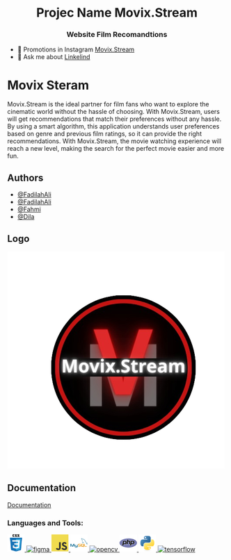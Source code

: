 <h1 align="center">Projec Name Movix.Stream</h1>
<h3 align="center">Website Film Recomandtions</h3>

- 🔭 Promotions in Instagram [Movix.Stream](https://www.instagram.com/reel/C63GP8bPm2o/?igsh=bTdoNnNidzB0Y3g5)
- 💬 Ask me about [Linkelind](www.linkedin.com/in/fadilah-inayat-ali-699467288)


# Movix Steram
Movix.Stream is the ideal partner for film fans who want to explore the cinematic world without the hassle of choosing. With Movix.Stream, users will get recommendations that match their preferences without any hassle. By using a smart algorithm, this application understands user preferences based on genre and previous film ratings, so it can provide the right recommendations. With Movix.Stream, the movie watching experience will reach a new level, making the search for the perfect movie easier and more fun.


## Authors

- [@FadilahAli](https://www.github.com/FadilahAli)
- [@FadilahAli](https://github.com/anismubarokah21)
- [@Fahmi](https://github.com/fahmiiihb)
- [@Dila](https://github.com/dilanrilyh )


## Logo
![Logo](https://github.com/FadilahAli/Movix.Stream/blob/main/logo.png)


## Documentation

[Documentation](https://linktodocumentation)

<h3 align="left">Languages and Tools:</h3>
<p align="left"> <a href="https://www.w3schools.com/css/" target="_blank" rel="noreferrer"> <img src="https://raw.githubusercontent.com/devicons/devicon/master/icons/css3/css3-original-wordmark.svg" alt="css3" width="40" height="40"/> </a> <a href="https://www.figma.com/" target="_blank" rel="noreferrer"> <img src="https://www.vectorlogo.zone/logos/figma/figma-icon.svg" alt="figma" width="40" height="40"/> </a> <a href="https://developer.mozilla.org/en-US/docs/Web/JavaScript" target="_blank" rel="noreferrer"> <img src="https://raw.githubusercontent.com/devicons/devicon/master/icons/javascript/javascript-original.svg" alt="javascript" width="40" height="40"/> </a> <a href="https://www.mysql.com/" target="_blank" rel="noreferrer"> <img src="https://raw.githubusercontent.com/devicons/devicon/master/icons/mysql/mysql-original-wordmark.svg" alt="mysql" width="40" height="40"/> </a> <a href="https://opencv.org/" target="_blank" rel="noreferrer"> <img src="https://www.vectorlogo.zone/logos/opencv/opencv-icon.svg" alt="opencv" width="40" height="40"/> </a> <a href="https://www.php.net" target="_blank" rel="noreferrer"> <img src="https://raw.githubusercontent.com/devicons/devicon/master/icons/php/php-original.svg" alt="php" width="40" height="40"/> </a> <a href="https://www.python.org" target="_blank" rel="noreferrer"> <img src="https://raw.githubusercontent.com/devicons/devicon/master/icons/python/python-original.svg" alt="python" width="40" height="40"/> </a> <a href="https://www.tensorflow.org" target="_blank" rel="noreferrer"> <img src="https://www.vectorlogo.zone/logos/tensorflow/tensorflow-icon.svg" alt="tensorflow" width="40" height="40"/> </a> </p>

